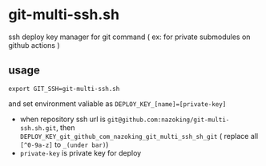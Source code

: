 # git-multi-ssh.sh

ssh deploy key manager for git command ( ex: for private submodules on github actions )

## usage

`export GIT_SSH=git-multi-ssh.sh`

and set environment valiable as `DEPLOY_KEY_[name]=[private-key]`


- when repository ssh url is `git@github.com:nazoking/git-multi-ssh.sh.git`, then `DEPLOY_KEY_git_github_com_nazoking_git_multi_ssh_sh_git` ( replace all `[^0-9a-z]` to `_(under bar)`)
- `private-key` is private key for deploy

